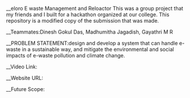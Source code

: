 __eloro 
E waste Management and Reloactor 
This was a group project that my friends and I built for a hackathon organized at our college. This repository is a modified copy of the submission that was made.

__Teammates:Dinesh Gokul Das, Madhumitha Jagadish, Gayathri M R

__PROBLEM STATEMENT:design and develop a system that can handle e-waste in a sustainable way, 
and mitigate the environmental and social impacts of e-waste pollution and climate change.

__Video Link:


__Website URL:


__Future Scope:

